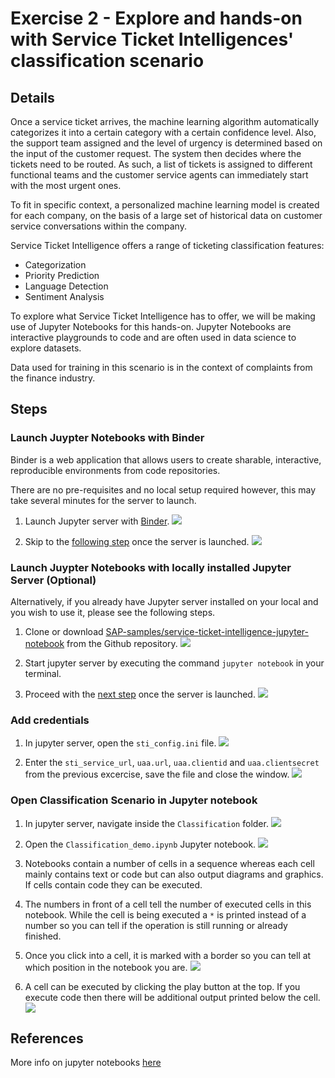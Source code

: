 # Exercise 2 - Explore and hands-on with Service Ticket Intelligences' classification scenario 

## Details
Once a service ticket arrives, the machine learning algorithm automatically categorizes it into a certain category with a certain confidence level. Also, the support team assigned and the level of urgency is determined based on the input of the customer request. The system then decides where the tickets need to be routed. As such, a list of tickets is assigned to different functional teams and the customer service agents can immediately start with the most urgent ones.

To fit in specific context, a personalized machine learning model is created for each company, on the basis of a large set of historical data on customer service conversations within the company.

Service Ticket Intelligence offers a range of ticketing classification features:
- Categorization
- Priority Prediction
- Language Detection
- Sentiment Analysis

To explore what Service Ticket Intelligence has to offer, we will be making use of Jupyter Notebooks for this hands-on. Jupyter Notebooks are interactive playgrounds to code and are often used in data science to explore datasets.

Data used for training in this scenario is in the context of complaints from the finance industry.

## Steps

### Launch Juypter Notebooks with Binder
Binder is a web application that allows users to create sharable, interactive, reproducible environments from code repositories.

There are no pre-requisites and no local setup required however, this may take several minutes for the server to launch.

1. Launch Jupyter server with [Binder](https://mybinder.org/v2/gh/SAP-samples/service-ticket-intelligence-jupyter-notebook-sample/master). 
   ![](../../images-sti/2.1.png)
   
1. Skip to the [following step](#Add-credentials) once the server is launched.
   ![](../../images-sti/2.2.png)

### Launch Juypter Notebooks with locally installed Jupyter Server (Optional)
Alternatively, if you already have Jupyter server installed on your local and you wish to use it, please see the following steps.

1. Clone or download [SAP-samples/service-ticket-intelligence-jupyter-notebook](https://github.com/SAP-samples/service-ticket-intelligence-jupyter-notebook) from the Github repository.
   ![](../../images-sti/2.3.png)

1. Start jupyter server by executing the command `jupyter notebook` in your terminal.

1. Proceed with the [next step](#Add-credentials) once the server is launched.
   ![](../../images-sti/2.2.png)
 
### Add credentials 
1. In jupyter server, open the `sti_config.ini` file.
   ![](../../images-sti/2.4.png)

1. Enter the `sti_service_url`, `uaa.url`, `uaa.clientid` and `uaa.clientsecret` from the previous excercise, save the file and close the window.
   ![](../../images-sti/2.5.png)

### Open Classification Scenario in Jupyter notebook
1. In jupyter server, navigate inside the `Classification` folder.
   ![](../../images-sti/2.6.png)

1. Open the `Classification_demo.ipynb` Jupyter notebook.
   ![](../../images-sti/2.7.png)
   
1. Notebooks contain a number of cells in a sequence whereas each cell mainly contains text or code but can also output diagrams and graphics. If cells contain code they can be executed.

1. The numbers in front of a cell tell the number of executed cells in this notebook. While the cell is being executed a `*` is printed instead of a number so you can tell if the operation is still running or already finished.

1. Once you click into a cell, it is marked with a border so you can tell at which position in the notebook you are.
   ![](../../images-sti/2.8.png)
   
1. A cell can be executed by clicking the play button at the top. If you execute code then there will be additional output printed below the cell.
   ![](../../images-sti/2.9.png)

## References
More info on jupyter notebooks [here](https://www.dataquest.io/blog/jupyter-notebook-tutorial/)
